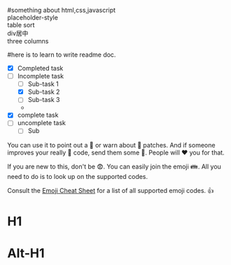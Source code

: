 #something about html,css,javascript  
placeholder-style  
table sort  
div居中  
three columns  


#here is to learn to write readme doc.
- [x] Completed task
- [ ] Incomplete task
    - [ ] Sub-task 1
    - [x] Sub-task 2
    - [ ] Sub-task 3
    - 
- [x] complete task
- [ ] uncomplete task
    - [ ] Sub

You can use it to point out a :bug: or warn about :speak_no_evil: patches. And if someone improves your really :snail: code, send them some :birthday:. People will :heart: you for that.

If you are new to this, don't be :fearful:. You can easily join the emoji :family:. All you need to do is to look up on the supported codes.

Consult the [Emoji Cheat Sheet](http://emoji.codes) for a list of all supported emoji codes. :thumbsup:


# H1
Alt-H1
===

